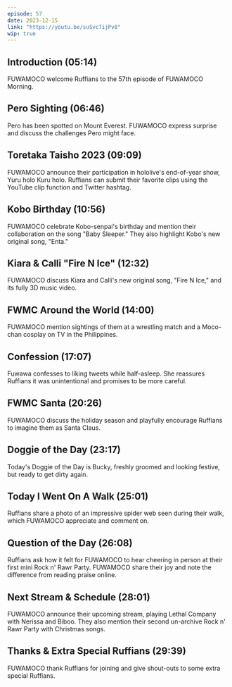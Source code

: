 ```yaml
---
episode: 57
date: 2023-12-15
link: "https://youtu.be/suSvc7ijPv8"
wip: true
---
```


## Introduction (05:14)

FUWAMOCO welcome Ruffians to the 57th episode of FUWAMOCO Morning.

## Pero Sighting (06:46)

Pero has been spotted on Mount Everest. FUWAMOCO express surprise and discuss the challenges Pero might face.

## Toretaka Taisho 2023 (09:09)

FUWAMOCO announce their participation in hololive's end-of-year show, Yuru holo Kuru holo. Ruffians can submit their favorite clips using the YouTube clip function and Twitter hashtag.

## Kobo Birthday (10:56)

FUWAMOCO celebrate Kobo-senpai's birthday and mention their collaboration on the song "Baby Sleeper." They also highlight Kobo's new original song, "Enta."

## Kiara & Calli "Fire N Ice" (12:32)

FUWAMOCO discuss Kiara and Calli's new original song, "Fire N Ice," and its fully 3D music video.

## FWMC Around the World (14:00)

FUWAMOCO mention sightings of them at a wrestling match and a Moco-chan cosplay on TV in the Philippines.

## Confession (17:07)

Fuwawa confesses to liking tweets while half-asleep. She reassures Ruffians it was unintentional and promises to be more careful.

## FWMC Santa (20:26)

FUWAMOCO discuss the holiday season and playfully encourage Ruffians to imagine them as Santa Claus.

## Doggie of the Day (23:17)

Today's Doggie of the Day is Bucky, freshly groomed and looking festive, but ready to get dirty again.

## Today I Went On A Walk (25:01)

Ruffians share a photo of an impressive spider web seen during their walk, which FUWAMOCO appreciate and comment on.

## Question of the Day (26:08)

Ruffians ask how it felt for FUWAMOCO to hear cheering in person at their first mini Rock n' Rawr Party. FUWAMOCO share their joy and note the difference from reading praise online.

## Next Stream & Schedule (28:01)

FUWAMOCO announce their upcoming stream, playing Lethal Company with Nerissa and Biboo. They also mention their second un-archive Rock n' Rawr Party with Christmas songs.

## Thanks & Extra Special Ruffians (29:39)

FUWAMOCO thank Ruffians for joining and give shout-outs to some extra special Ruffians.
